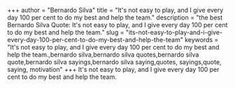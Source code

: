 +++
author = "Bernardo Silva"
title = "It's not easy to play, and I give every day 100 per cent to do my best and help the team."
description = "the best Bernardo Silva Quote: It's not easy to play, and I give every day 100 per cent to do my best and help the team."
slug = "its-not-easy-to-play-and-i-give-every-day-100-per-cent-to-do-my-best-and-help-the-team"
keywords = "It's not easy to play, and I give every day 100 per cent to do my best and help the team.,bernardo silva,bernardo silva quotes,bernardo silva quote,bernardo silva sayings,bernardo silva saying,quotes, sayings,quote, saying, motivation"
+++
It's not easy to play, and I give every day 100 per cent to do my best and help the team.
